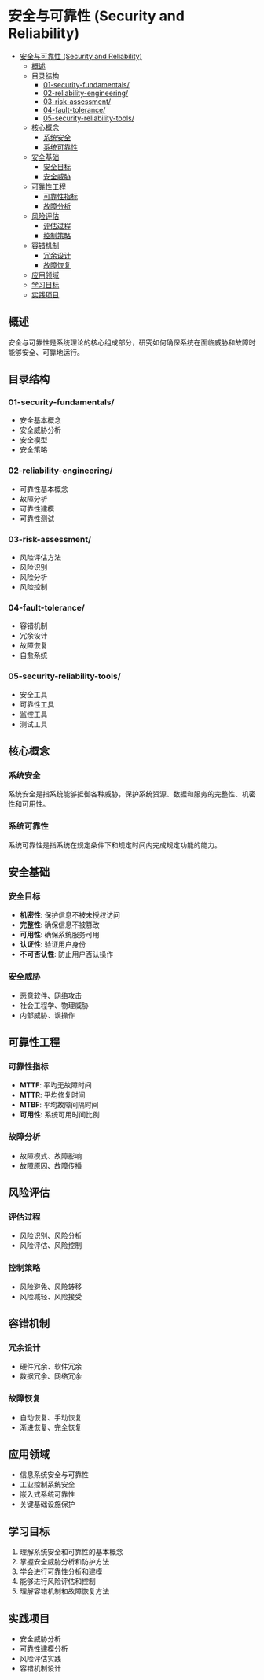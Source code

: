 # 安全与可靠性 (Security and Reliability)


<!-- TOC START -->

- [安全与可靠性 (Security and Reliability)](#安全与可靠性-security-and-reliability)
  - [概述](#概述)
  - [目录结构](#目录结构)
    - [01-security-fundamentals/](#01-security-fundamentals)
    - [02-reliability-engineering/](#02-reliability-engineering)
    - [03-risk-assessment/](#03-risk-assessment)
    - [04-fault-tolerance/](#04-fault-tolerance)
    - [05-security-reliability-tools/](#05-security-reliability-tools)
  - [核心概念](#核心概念)
    - [系统安全](#系统安全)
    - [系统可靠性](#系统可靠性)
  - [安全基础](#安全基础)
    - [安全目标](#安全目标)
    - [安全威胁](#安全威胁)
  - [可靠性工程](#可靠性工程)
    - [可靠性指标](#可靠性指标)
    - [故障分析](#故障分析)
  - [风险评估](#风险评估)
    - [评估过程](#评估过程)
    - [控制策略](#控制策略)
  - [容错机制](#容错机制)
    - [冗余设计](#冗余设计)
    - [故障恢复](#故障恢复)
  - [应用领域](#应用领域)
  - [学习目标](#学习目标)
  - [实践项目](#实践项目)

<!-- TOC END -->

## 概述

安全与可靠性是系统理论的核心组成部分，研究如何确保系统在面临威胁和故障时能够安全、可靠地运行。

## 目录结构

### 01-security-fundamentals/

- 安全基本概念
- 安全威胁分析
- 安全模型
- 安全策略

### 02-reliability-engineering/

- 可靠性基本概念
- 故障分析
- 可靠性建模
- 可靠性测试

### 03-risk-assessment/

- 风险评估方法
- 风险识别
- 风险分析
- 风险控制

### 04-fault-tolerance/

- 容错机制
- 冗余设计
- 故障恢复
- 自愈系统

### 05-security-reliability-tools/

- 安全工具
- 可靠性工具
- 监控工具
- 测试工具

## 核心概念

### 系统安全

系统安全是指系统能够抵御各种威胁，保护系统资源、数据和服务的完整性、机密性和可用性。

### 系统可靠性

系统可靠性是指系统在规定条件下和规定时间内完成规定功能的能力。

## 安全基础

### 安全目标

- **机密性**: 保护信息不被未授权访问
- **完整性**: 确保信息不被篡改
- **可用性**: 确保系统服务可用
- **认证性**: 验证用户身份
- **不可否认性**: 防止用户否认操作

### 安全威胁

- 恶意软件、网络攻击
- 社会工程学、物理威胁
- 内部威胁、误操作

## 可靠性工程

### 可靠性指标

- **MTTF**: 平均无故障时间
- **MTTR**: 平均修复时间
- **MTBF**: 平均故障间隔时间
- **可用性**: 系统可用时间比例

### 故障分析

- 故障模式、故障影响
- 故障原因、故障传播

## 风险评估

### 评估过程

- 风险识别、风险分析
- 风险评估、风险控制

### 控制策略

- 风险避免、风险转移
- 风险减轻、风险接受

## 容错机制

### 冗余设计

- 硬件冗余、软件冗余
- 数据冗余、网络冗余

### 故障恢复

- 自动恢复、手动恢复
- 渐进恢复、完全恢复

## 应用领域

- 信息系统安全与可靠性
- 工业控制系统安全
- 嵌入式系统可靠性
- 关键基础设施保护

## 学习目标

1. 理解系统安全和可靠性的基本概念
2. 掌握安全威胁分析和防护方法
3. 学会进行可靠性分析和建模
4. 能够进行风险评估和控制
5. 理解容错机制和故障恢复方法

## 实践项目

- 安全威胁分析
- 可靠性建模分析
- 风险评估实践
- 容错机制设计
